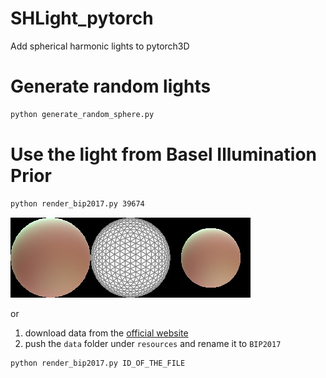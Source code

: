 # SHLight_pytorch
Add spherical harmonic lights to pytorch3D

# Generate random lights
```bash
python generate_random_sphere.py
```

# Use the light from Basel Illumination Prior
```bash
python render_bip2017.py 39674
```

![](resources/sphere_39674.jpg)

or
1. download data from the [official website](https://gravis.dmi.unibas.ch/PMM/data/bip/)
2. push the `data` folder under `resources` and rename it to `BIP2017`
```bash
python render_bip2017.py ID_OF_THE_FILE
```
